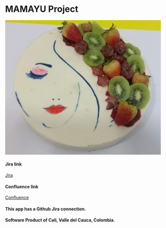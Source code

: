 # MAMAYU Project

![Mamayu Cali Colombia](assets/readme/images/COD_19_AGOSTO_2020.JPG?raw=true)

#### Jira link

[Jira](https://mamayu.atlassian.net/jira/software/projects/MAMAYU/boards/1)

#### Confluence link

[Confluence](https://mamayu.atlassian.net/jira/software/projects/MAMAYU/pages)

#### This app has a Github Jira connection.

#### Software Product of Cali, Valle del Cauca, Colombia.
